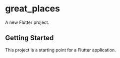 # great_places

A new Flutter project.

## Getting Started

This project is a starting point for a Flutter application.

